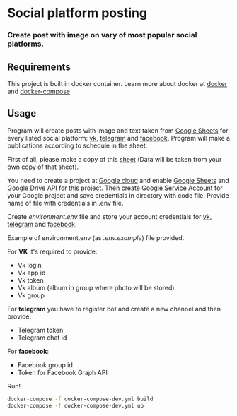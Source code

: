 # Social platform posting
### Create post with image on vary of most popular social platforms.

## Requirements

This project is built in docker container.
Learn more about docker at [docker](https://docs.docker.com/) and [docker-compose](https://docs.docker.com/compose/) 
## Usage

Program will create posts with image and text taken from [Google Sheets](https://www.google.com/sheets/about/)
for every listed social platform:
[vk](https://vk.com), [telegram](https://telegram.org/) and [facebook](https://www.facebook.com/).
Program will make a publications according to schedule in the sheet.

First of all, please make a copy of this [sheet](https://drive.google.com/open?id=17r4QRW_m0clut772bRnUL-U1-JiazImiZMm43SkgS9Q)
(Data will be taken from your own copy of that sheet).

You need to create a project at [Google cloud](https://cloud.google.com/) and enable [Google Sheets](https://www.google.com/sheets/about/)
and [Google Drive](https://www.google.com/drive/) API for this project.
Then create [Google Service Account](https://cloud.google.com/iam/docs/understanding-service-accounts) for your Google project
and save credentials in directory with code file. Provide name of file with credentials in .env file. 

Create *environment.env* file and store your account credentials for [vk](https://vk.com),
[telegram](https://telegram.org/) and [facebook](https://www.facebook.com/).

Example of environment.env (as *.env.example*) file provided.

For **VK** it's required to provide:
* Vk login
* Vk app id
* Vk token
* Vk album (album in group where photo will be stored)
* Vk group

For **telegram** you have to register bot and create a new channel and then provide:
* Telegram token
* Telegram chat id

For **facebook**:
* Facebook group id
* Token for Facebook Graph API

Run!
```bash
docker-compose -f docker-compose-dev.yml build
docker-compose -f docker-compose-dev.yml up
```



